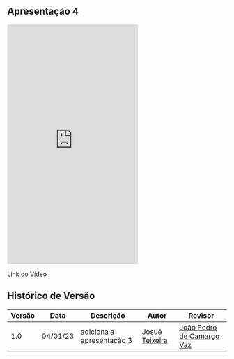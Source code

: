 ## Apresentação 4

<iframe width="300" height="550" src="https://www.youtube.com/embed/ab9-u2vFG2c" title="Apresentação do Ponto de Controle 1" frameborder="0" allow="accelerometer; autoplay; clipboard-write; encrypted-media; gyroscope; picture-in-picture" allowfullscreen></iframe>

[Link do Vídeo](https://www.youtube.com/watch?v=ab9-u2vFG2c)

## Histórico de Versão

| Versão | Data | Descrição | Autor | Revisor
|--------|------|-----------|-------| -------
| 1.0 | 04/01/23 | adiciona a apresentação 3 | [Josué Teixeira](https://github.com/zjosuez) | [João Pedro de Camargo Vaz](https://github.com/JoaoPedro0803)
